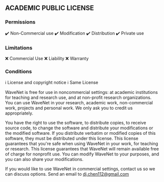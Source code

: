 ## ACADEMIC PUBLIC LICENSE

### Permissions
:heavy_check_mark: Non-Commercial use
:heavy_check_mark: Modification
:heavy_check_mark: Distribution
:heavy_check_mark: Private use

### Limitations
:x: Commercial Use
:x: Liability
:x: Warranty

### Conditions
:information_source: License and copyright notice
:information_source: Same License

WaveNet is free for use in noncommercial settings: at academic institutions for teaching and research use, and at non-profit research organizations.
You can use WaveNet in your research, academic work, non-commercial work, projects and personal work. We only ask you to credit us appropriately. 

You have the right to use the software, to distribute copies, to receive source code, to change the software and distribute your modifications or the modified software.
If you distribute verbatim or modified copies of this software, they must be distributed under this license.
This license guarantees that you're safe when using WaveNet in your work, for teaching or research.
This license guarantees that WaveNet will remain available free of charge for nonprofit use.
You can modify WaveNet to your purposes, and you can also share your modifications.

If you would like to use WaveNet in commercial settings, contact us so we can discuss options. Send an email to dj.chen112@gmail.com


